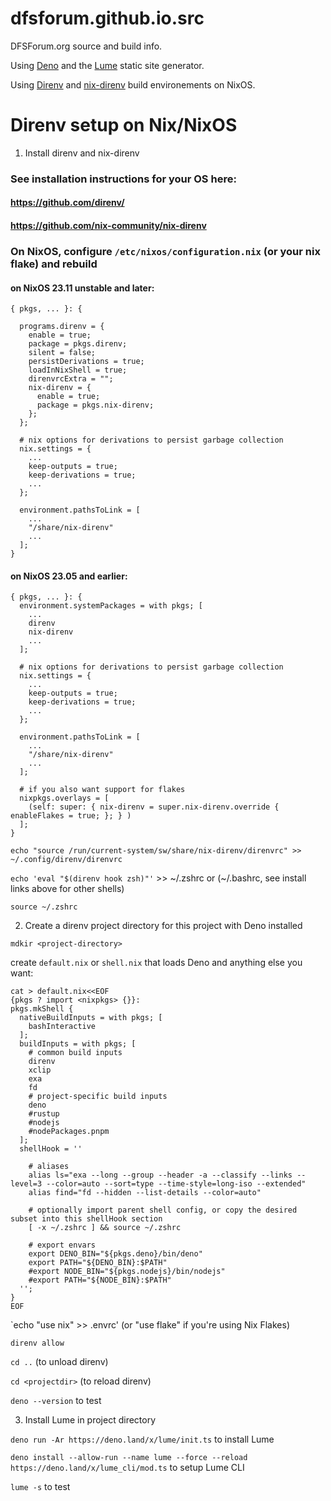 # dfsforum.github.io.src

DFSForum.org source and build info.

Using [Deno](https://deno.land/) and the [Lume](https://lume.land) static site generator.

Using [Direnv](https://direnv.net/) and [nix-direnv](https://github.com/nix-community/nix-direnv) build environements on NixOS.

# Direnv setup on Nix/NixOS

1. Install direnv and nix-direnv

### See installation instructions for your OS here:

#### https://github.com/direnv/

#### https://github.com/nix-community/nix-direnv

### On NixOS, configure `/etc/nixos/configuration.nix` (or your nix flake) and rebuild

#### on NixOS 23.11 unstable and later:

````
{ pkgs, ... }: {

  programs.direnv = {
    enable = true;
    package = pkgs.direnv;
    silent = false;
    persistDerivations = true;
    loadInNixShell = true;
    direnvrcExtra = "";
    nix-direnv = {
      enable = true;
      package = pkgs.nix-direnv;
    };
  };

  # nix options for derivations to persist garbage collection
  nix.settings = {
    ...
    keep-outputs = true;
    keep-derivations = true;
    ...
  };

  environment.pathsToLink = [
    ...
    "/share/nix-direnv"
    ...
  ];
}
````

#### on NixOS 23.05 and earlier:

````
{ pkgs, ... }: {
  environment.systemPackages = with pkgs; [ 
    ...
    direnv
    nix-direnv
    ...
  ];

  # nix options for derivations to persist garbage collection
  nix.settings = {
    ...
    keep-outputs = true;
    keep-derivations = true;
    ...
  };

  environment.pathsToLink = [
    ...
    "/share/nix-direnv"
    ...
  ];

  # if you also want support for flakes
  nixpkgs.overlays = [
    (self: super: { nix-direnv = super.nix-direnv.override { enableFlakes = true; }; } )
  ];
}
````

`echo "source /run/current-system/sw/share/nix-direnv/direnvrc" >> ~/.config/direnv/direnvrc`

`echo 'eval "$(direnv hook zsh)"'` >> ~/.zshrc or (~/.bashrc, see install links above for other shells)

`source ~/.zshrc`

2. Create a direnv project directory for this project with Deno installed

`mdkir <project-directory>`

create `default.nix` or `shell.nix` that loads Deno and anything else you want:

````
cat > default.nix<<EOF
{pkgs ? import <nixpkgs> {}}:
pkgs.mkShell {
  nativeBuildInputs = with pkgs; [
    bashInteractive
  ];
  buildInputs = with pkgs; [
    # common build inputs
    direnv
    xclip
    exa
    fd
    # project-specific build inputs
    deno
    #rustup
    #nodejs
    #nodePackages.pnpm
  ];
  shellHook = ''
    
    # aliases
    alias ls="exa --long --group --header -a --classify --links --level=3 --color=auto --sort=type --time-style=long-iso --extended"
    alias find="fd --hidden --list-details --color=auto" 
    
    # optionally import parent shell config, or copy the desired subset into this shellHook section
    [ -x ~/.zshrc ] && source ~/.zshrc

    # export envars
    export DENO_BIN="${pkgs.deno}/bin/deno"
    export PATH="${DENO_BIN}:$PATH"
    #export NODE_BIN="${pkgs.nodejs}/bin/nodejs"
    #export PATH="${NODE_BIN}:$PATH"
  '';
}
EOF
````

`echo "use nix" >> .envrc' (or "use flake" if you're using Nix Flakes)

`direnv allow`

`cd ..` (to unload direnv)

`cd <projectdir>` (to reload direnv)

`deno --version` to test

3.  Install Lume in project directory

`deno run -Ar https://deno.land/x/lume/init.ts` to install Lume

`deno install --allow-run --name lume --force --reload https://deno.land/x/lume_cli/mod.ts` to setup Lume CLI

`lume -s` to test

